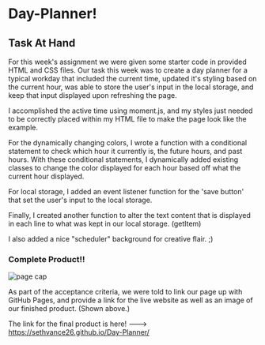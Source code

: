 # Day-Planner!

## Task At Hand

For this week's assignment we were given some starter code in provided HTML and CSS files. Our task this week was to create a day planner for a typical workday that included the current time, updated it's styling based on the current hour, was able to store the user's input in the local storage, and keep that input displayed upon refreshing the page.

I accomplished the active time using moment.js, and my styles just needed to be correctly placed within my HTML file to make the page look like the example. 

For the dynamically changing colors, I wrote a function with a conditional statement to check which hour it currently is, the future hours, and past hours. With these conditional statements, I dynamically added existing classes to change the color displayed for each hour based off what the current hour displayed. 

For local storage, I added an event listener function for the 'save button' that set the user's input to the local storage. 

Finally, I created another function to alter the text content that is displayed in each line to what was kept in our local storage. (getItem)

I also added a nice "scheduler" background for creative flair. ;)



### Complete Product!!

![page cap](https://user-images.githubusercontent.com/76290048/112737096-3d9e8a80-8f2e-11eb-8f33-53d1c58a472c.PNG)



As part of the acceptance criteria, we were told to link our page up with GitHub Pages, and provide a link for the live website as well as an image of our finished product. (Shown above.)

The link for the final product is here! ---> https://sethvance26.github.io/Day-Planner/

